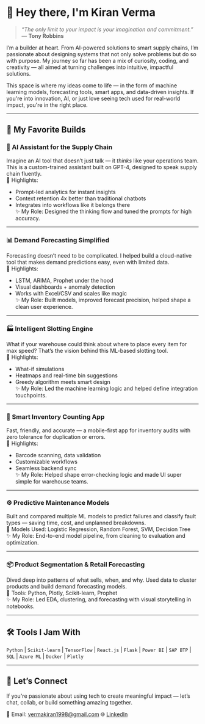 
# 👋 Hey there, I'm Kiran Verma 

> _“The only limit to your impact is your imagination and commitment.”_ — **Tony Robbins**

I’m a builder at heart. From AI-powered solutions to smart supply chains, I’m passionate about designing systems that not only solve problems but do so with purpose. My journey so far has been a mix of curiosity, coding, and creativity — all aimed at turning challenges into intuitive, impactful solutions.

This space is where my ideas come to life — in the form of machine learning models, forecasting tools, smart apps, and data-driven insights. If you're into innovation, AI, or just love seeing tech used for real-world impact, you're in the right place.

---

## 🧠 My Favorite Builds

### 🔗 AI Assistant for the Supply Chain  
Imagine an AI tool that doesn’t just talk — it *thinks* like your operations team. This is a custom-trained assistant built on GPT-4, designed to speak supply chain fluently.  
📌 Highlights:  
- Prompt-led analytics for instant insights  
- Context retention 4x better than traditional chatbots  
- Integrates into workflows like it belongs there  
✨ My Role: Designed the thinking flow and tuned the prompts for high accuracy.

---

### 📊 Demand Forecasting Simplified  
Forecasting doesn’t need to be complicated. I helped build a cloud-native tool that makes demand predictions easy, even with limited data.  
📌 Highlights:  
- LSTM, ARIMA, Prophet under the hood  
- Visual dashboards + anomaly detection  
- Works with Excel/CSV and scales like magic  
✨ My Role: Built models, improved forecast precision, helped shape a clean user experience.

---

### 🏭 Intelligent Slotting Engine  
What if your warehouse could think about where to place every item for max speed? That’s the vision behind this ML-based slotting tool.  
📌 Highlights:  
- What-if simulations  
- Heatmaps and real-time bin suggestions  
- Greedy algorithm meets smart design  
✨ My Role: Led the machine learning logic and helped define integration touchpoints.

---

### 📱 Smart Inventory Counting App  
Fast, friendly, and accurate — a mobile-first app for inventory audits with zero tolerance for duplication or errors.  
📌 Highlights:  
- Barcode scanning, data validation  
- Customizable workflows  
- Seamless backend sync  
✨ My Role: Helped shape error-checking logic and made UI super simple for warehouse teams.

---

### ⚙️ Predictive Maintenance Models  
Built and compared multiple ML models to predict failures and classify fault types — saving time, cost, and unplanned breakdowns.  
📌 Models Used: Logistic Regression, Random Forest, SVM, Decision Tree  
✨ My Role: End-to-end model pipeline, from cleaning to evaluation and optimization.

---

### 📦 Product Segmentation & Retail Forecasting  
Dived deep into patterns of what sells, when, and why. Used data to cluster products and build demand forecasting models.  
📌 Tools: Python, Plotly, Scikit-learn, Prophet  
✨ My Role: Led EDA, clustering, and forecasting with visual storytelling in notebooks.

---

## 🛠️ Tools I Jam With  
`Python` | `Scikit-learn` | `TensorFlow` | `React.js` | `Flask` | `Power BI` | `SAP BTP` | `SQL` | `Azure ML` | `Docker` | `Plotly`

---

## 💬 Let’s Connect

If you're passionate about using tech to create meaningful impact — let’s chat, collab, or build something amazing together.

📧 Email: vermakiran1998@gmail.com
🌐 [LinkedIn](https://www.linkedin.com/in/kiran--verma )
